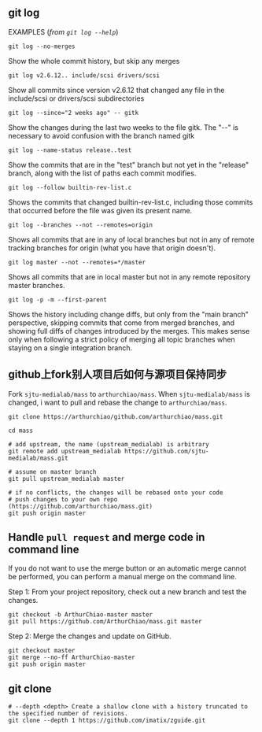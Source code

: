 
## git log

EXAMPLES (*from `git log --help`*)

`git log --no-merges`

Show the whole commit history, but skip any merges

`git log v2.6.12.. include/scsi drivers/scsi`

Show all commits since version v2.6.12 that changed any file in the include/scsi or drivers/scsi subdirectories

`git log --since="2 weeks ago" -- gitk`

Show the changes during the last two weeks to the file gitk. The "--" is necessary to avoid confusion with the branch named gitk

`git log --name-status release..test`

Show the commits that are in the "test" branch but not yet in the "release" branch, along with the list of paths each commit modifies.

`git log --follow builtin-rev-list.c`

Shows the commits that changed builtin-rev-list.c, including those commits that occurred before the file was given its present name.

`git log --branches --not --remotes=origin`

Shows all commits that are in any of local branches but not in any of remote tracking branches for origin (what you have that origin doesn't).

`git log master --not --remotes=*/master`

Shows all commits that are in local master but not in any remote repository master branches.

`git log -p -m --first-parent`

Shows the history including change diffs, but only from the "main branch" perspective, skipping commits that come from merged branches, and showing full diffs of changes
introduced by the merges. This makes sense only when following a strict policy of merging all topic branches when staying on a single integration branch.


## github上fork别人项目后如何与源项目保持同步

Fork `sjtu-medialab/mass` to `arthurchiao/mass`. When `sjtu-medialab/mass` is changed,
i want to pull and rebase the change to `arthurchiao/mass`.

```shell
git clone https://arthurchiao/github.com/arthurchiao/mass.git

cd mass

# add upstream, the name (upstream_medialab) is arbitrary
git remote add upstream_medialab https://github.com/sjtu-medialab/mass.git

# assume on master branch
git pull upstream_medialab master

# if no conflicts, the changes will be rebased onto your code
# push changes to your own repo (https://github.com/arthurchiao/mass.git)
git push origin master
```

## Handle `pull request` and merge code in command line
If you do not want to use the merge button or an automatic merge cannot be
performed, you can perform a manual merge on the command line.

Step 1: From your project repository, check out a new branch and test the changes.
```shell
git checkout -b ArthurChiao-master master
git pull https://github.com/ArthurChiao/mass.git master
```

Step 2: Merge the changes and update on GitHub.
```shell
git checkout master
git merge --no-ff ArthurChiao-master
git push origin master
```

## git clone
```shell
# --depth <depth> Create a shallow clone with a history truncated to the specified number of revisions.
git clone --depth 1 https://github.com/imatix/zguide.git
```
